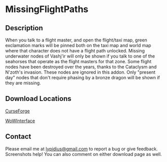 # MissingFlightPaths

## Description
When you talk to a flight master, and open the flight/taxi map, green exclamation marks will be pinned both on the taxi map and world map where that character does not have a flight path unlocked. Missing underwater nodes of Vashj'ir will only be shown if you talk to one of the seahorses that operate as the flight masters for that zone. Some flight nodes have been destroyed over the years, thanks to the Cataclysm and N'zoth's invasion. These nodes are ignored in this addon. Only "present day" nodes that don't require phasing by a bronze dragon will be shown if they are missing.


## Download Locations
[CurseForge](https://www.curseforge.com/wow/addons/missingflightpaths)

[WoWInterface](https://www.wowinterface.com/downloads/info25772-MissingFlightPaths.html)

## Contact
Please email me at lypidius@gmail.com to report a bug or give feedback. Screenshots help! You can also comment on either download page as well.